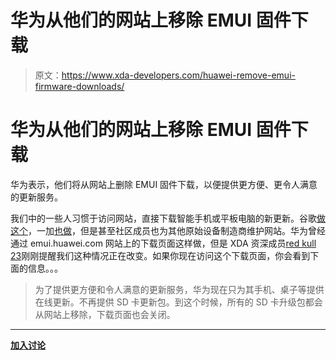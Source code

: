 # 华为从他们的网站上移除 EMUI 固件下载

> 原文：<https://www.xda-developers.com/huawei-remove-emui-firmware-downloads/>

# 华为从他们的网站上移除 EMUI 固件下载

华为表示，他们将从网站上删除 EMUI 固件下载，以便提供更方便、更令人满意的更新服务。

我们中的一些人习惯于访问网站，直接下载智能手机或平板电脑的新更新。谷歌[做这个](https://www.xda-developers.com/android-oreo-download-pixel-nexus/)，一加[也做](https://www.xda-developers.com/oneplus-5-oxygenos-v4-5-10-camera/)，但是甚至社区成员也为其他原始设备制造商维护网站。华为曾经通过 emui.huawei.com 网站上的下载页面这样做，但是 XDA 资深成员[red kull 23](https://forum.xda-developers.com/member.php?u=8242346)刚刚提醒我们这种情况正在改变。如果你现在访问这个下载页面，你会看到下面的信息。。。

> 为了提供更方便和令人满意的更新服务，华为现在只为其手机、桌子等提供在线更新。不再提供 SD 卡更新包。到这个时候，所有的 SD 卡升级包都会从网站上移除，下载页面也会关闭。

* * *

[**加入讨论**](https://forum.xda-developers.com/honor-6x/how-to/huawei-stops-support-package-updates-t3666384)